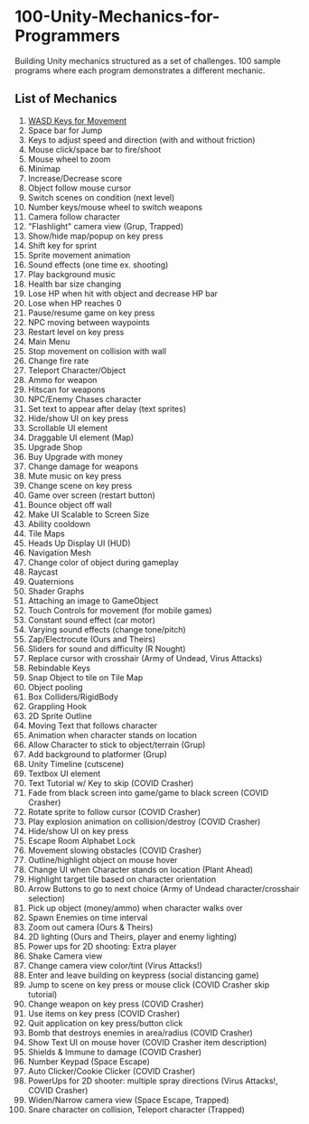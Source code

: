 # 100-Unity-Mechanics-for-Programmers
Building Unity mechanics structured as a set of challenges. 100 sample programs where each program demonstrates a different mechanic.

## List of Mechanics
1. [WASD Keys for Movement](https://github.com/t4guw/100-Unity-Mechanics-for-Programmers/blob/master/wasd_movement.md)
2. Space bar for Jump
3. Keys to adjust speed and direction (with and without friction)
4. Mouse click/space bar to fire/shoot
5. Mouse wheel to zoom
6. Minimap
7. Increase/Decrease score
8. Object follow mouse cursor
9. Switch scenes on condition (next level)
10. Number keys/mouse wheel to switch weapons
11. Camera follow character
12. "Flashlight" camera view (Grup, Trapped) 
13. Show/hide map/popup on key press
14. Shift key for sprint
15. Sprite movement animation
16. Sound effects (one time ex. shooting)
17. Play background music
18. Health bar size changing
19. Lose HP when hit with object and decrease HP bar
20. Lose when HP reaches 0
21. Pause/resume game on key press
22. NPC moving between waypoints
23. Restart level on key press
24. Main Menu
25. Stop movement on collision with wall
26. Change fire rate
27. Teleport Character/Object
28. Ammo for weapon
29. Hitscan for weapons
30. NPC/Enemy Chases character
31. Set text to appear after delay (text sprites)
32. Hide/show UI on key press
33. Scrollable UI element
34. Draggable UI element (Map)
35. Upgrade Shop
36. Buy Upgrade with money
37. Change damage for weapons
38. Mute music on key press
39. Change scene on key press
40. Game over screen (restart button)
41. Bounce object off wall
42. Make UI Scalable to Screen Size
43. Ability cooldown
44. Tile Maps
45. Heads Up Display UI (HUD)
46. Navigation Mesh
47. Change color of object during gameplay
48. Raycast
49. Quaternions
50. Shader Graphs
51. Attaching an image to GameObject
52. Touch Controls for movement (for mobile games)
53. Constant sound effect (car motor)
54. Varying sound effects (change tone/pitch)
55. Zap/Electrocute (Ours and Theirs)
56. Sliders for sound and difficulty (R Nought)
57. Replace cursor with crosshair (Army of Undead, Virus Attacks)
58. Rebindable Keys
59. Snap Object to tile on Tile Map
60. Object pooling
61. Box Colliders/RigidBody
62. Grappling Hook
63. 2D Sprite Outline
64. Moving Text that follows character
65. Animation when character stands on location 
66. Allow Character to stick to object/terrain (Grup)
67. Add background to platformer (Grup)
68. Unity Timeline (cutscene)
69. Textbox UI element
70. Text Tutorial w/ Key to skip (COVID Crasher)
71. Fade from black screen into game/game to black screen (COVID Crasher)
72. Rotate sprite to follow cursor (COVID Crasher)
73. Play explosion animation on collision/destroy (COVID Crasher)
74. Hide/show UI on key press
75. Escape Room Alphabet Lock
76. Movement slowing obstacles (COVID Crasher)
77. Outline/highlight object on mouse hover
78. Change UI when Character stands on location (Plant Ahead)
79. Highlight target tile based on character orientation
80. Arrow Buttons to go to next choice (Army of Undead character/crosshair selection)
81. Pick up object (money/ammo) when character walks over
82. Spawn Enemies on time interval
83. Zoom out camera (Ours & Theirs)
84. 2D lighting (Ours and Theirs, player and enemy lighting)
85. Power ups for 2D shooting: Extra player
86. Shake Camera view
87. Change camera view color/tint (Virus Attacks!)
88. Enter and leave building on keypress (social distancing game)
89. Jump to scene on key press or mouse click (COVID Crasher skip tutorial)
90. Change weapon on key press (COVID Crasher)
91. Use items on key press (COVID Crasher)
92. Quit application on key press/button click
93. Bomb that destroys enemies in area/radius (COVID Crasher)
94. Show Text UI on mouse hover (COVID Crasher item description)
95. Shields & Immune to damage (COVID Crasher)
96. Number Keypad (Space Escape)
97. Auto Clicker/Cookie Clicker (COVID Crasher)
98. PowerUps for 2D shooter: multiple spray directions  (Virus Attacks!, COVID Crasher)
99. Widen/Narrow camera view (Space Escape, Trapped)
100. Snare character on collision, Teleport character (Trapped)
